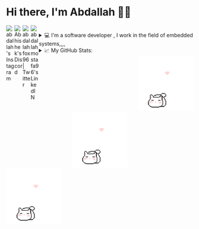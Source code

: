 
<h1>Hi there, I'm Abdallah 👋🏻</h1>
<a href="https://www.instagram.com/abdallahmostafa96/">
  <img align="left" alt="abdallah's Instagram" width="22px" src="https://raw.githubusercontent.com/hussainweb/hussainweb/main/icons/instagram.png" />
</a>
<a href="[https://discord.gg/319301504328794113](https://discord.com/channels/@me)">
  <img align="left" alt="Abhishek's Discord" width="22px" src="https://raw.githubusercontent.com/peterthehan/peterthehan/master/assets/discord.svg" />
</a>
<a href="https://twitter.com/abdallahfox96">
  <img align="left" alt="abdallahfox96 | Twitter" width="22px" src="https://raw.githubusercontent.com/peterthehan/peterthehan/master/assets/twitter.svg" />
</a>
<a href="https://www.linkedin.com/in/abdallahmostafa96/">
  <img align="left" alt="abdallahmostafa96's LinkedIN" width="22px" src="https://raw.githubusercontent.com/peterthehan/peterthehan/master/assets/linkedin.svg" />
</a><br/>

<details>
  <summary>
    💻 I'm a software developer , I work in the field of embedded systems,,,,
  </summary>
  <br/>


  <div>
    <img src="https://img.shields.io/badge/c-%2300599C.svg?style=for-the-badge&logo=c&logoColor=white"/>
    <img src="https://img.shields.io/badge/c++-%2300599C.svg?style=for-the-badge&logo=c%2B%2B&logoColor=white)"/>
    <img src="https://img.shields.io/badge/Linux-FCC624?style=for-the-badge&logo=linux&logoColor=black"/>
    <img src="https://img.shields.io/badge/Red%20Hat-EE0000?style=for-the-badge&logo=redhat&logoColor=white"/>
    <img src="https://img.shields.io/badge/HTML5-F16529?style=for-the-badge&logo=html5&logoColor=white" />
    <img src="https://img.shields.io/badge/CSS3-1572B6?style=for-the-badge&logo=css3&logoColor=white" />
    <img src="https://img.shields.io/badge/Python-239120?style=for-the-badge&logo=python&logoColor=white" />
    <img src="https://img.shields.io/badge/Sql-018bff?style=for-the-badge&logo=microsoft-access&logoColor=white" />
    <img src="https://img.shields.io/badge/MySQL-478CBF?style=for-the-badge&logo=mysql&logoColor=white" />
    <img src="https://img.shields.io/badge/Git-F05032?style=for-the-badge&logo=git&logoColor=white" />
    <img src="https://img.shields.io/badge/VS%20Code-0078D4?style=for-the-badge&logo=visual%20studio%20code&logoColor=white" /> 
  </div>
</details>

      
<details>
 <summary>📈 My GitHub Stats: </summary>
  
<picture>
<source
  srcset="https://github-readme-stats.vercel.app/api?username=abdallahmostafa96&show_icons=true&theme=dark"
  media="(prefers-color-scheme: dark)"/>
<source
  srcset="https://github-readme-stats.vercel.app/api?username=abdallahmostafa96&show_icons=true"
  media="(prefers-color-scheme: light), (prefers-color-scheme: no-preference)"/>
<img src="https://github-readme-stats.vercel.app/api?username=abdallahmostafa96&show_icons=true" />
</picture>

</details>


   <div align="right">
          <img src="./imgcat_li/cat.gif" width="150" height="150" />
   <div align="center">
          <img src="./imgcat_li/cat.gif" width="150" height="150" />
   <div align="left">
          <img src="./imgcat_li/cat.gif" width="150" height="150" />

